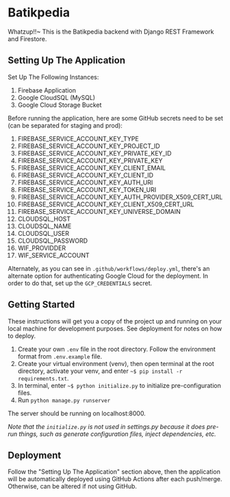 # Batikpedia
Whatzup!!~ This is the Batikpedia backend with Django REST Framework and Firestore.

## Setting Up The Application
Set Up The Following Instances:
1. Firebase Application
2. Google CloudSQL (MySQL)
3. Google Cloud Storage Bucket

Before running the application, here are some GitHub secrets need to be set (can be separated for staging and prod):
1. FIREBASE_SERVICE_ACCOUNT_KEY_TYPE
2. FIREBASE_SERVICE_ACCOUNT_KEY_PROJECT_ID
3. FIREBASE_SERVICE_ACCOUNT_KEY_PRIVATE_KEY_ID
4. FIREBASE_SERVICE_ACCOUNT_KEY_PRIVATE_KEY
5. FIREBASE_SERVICE_ACCOUNT_KEY_CLIENT_EMAIL
6. FIREBASE_SERVICE_ACCOUNT_KEY_CLIENT_ID
7. FIREBASE_SERVICE_ACCOUNT_KEY_AUTH_URI
8. FIREBASE_SERVICE_ACCOUNT_KEY_TOKEN_URI
9. FIREBASE_SERVICE_ACCOUNT_KEY_AUTH_PROVIDER_X509_CERT_URL
10. FIREBASE_SERVICE_ACCOUNT_KEY_CLIENT_X509_CERT_URL
11. FIREBASE_SERVICE_ACCOUNT_KEY_UNIVERSE_DOMAIN
12. CLOUDSQL_HOST
13. CLOUDSQL_NAME
14. CLOUDSQL_USER
15. CLOUDSQL_PASSWORD
16. WIF_PROVIDDER
17. WIF_SERVICE_ACCOUNT

Alternately, as you can see in `.github/workflows/deploy.yml`, there's an alternate option for authenticating Google Cloud for the deployment. In order to do that, set up the `GCP_CREDENTIALS` secret.

## Getting Started
These instructions will get you a copy of the project up and running on your local machine for development purposes. See deployment for notes on how to deploy.
1. Create your own `.env` file in the root directory. Follow the environment format from `.env.example` file.
2. Create your virtual environment (venv), then open terminal at the root directory, activate your venv, and enter `~$ pip install -r requirements.txt`.
3. In terminal, enter `~$ python initialize.py` to initialize pre-configuration files.
4. Run `python manage.py runserver`

The server should be running on localhost:8000.

*Note that the `initialize.py` is not used in settings.py because it does pre-run things, such as generate configuration files, inject dependencies, etc.*

## Deployment
Follow the "Setting Up The Application" section above, then the application will be automatically deployed using GitHub Actions after each push/merge. Otherwise, can be altered if not using GitHub.
